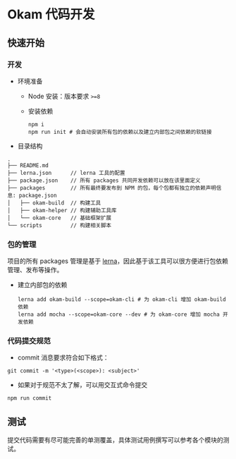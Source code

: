 # Okam 代码开发

## 快速开始

### 开发

* 环境准备

    * Node 安装：版本要求 `>=8`

    * 安装依赖

        ```shell
        npm i
        npm run init # 会自动安装所有包的依赖以及建立内部包之间依赖的软链接
        ```

* 目录结构

```
.
├── README.md
├── lerna.json      // lerna 工具的配置
├── package.json    // 所有 packages 共同开发依赖可以放在该里面定义
├── packages        // 所有最终要发布到 NPM 的包，每个包都有独立的依赖声明信息: package.json
│   ├── okam-build  // 构建工具
│   ├── okam-helper // 构建辅助工具库
│   └── okam-core   // 基础框架扩展
└── scripts         // 构建相关脚本
```

### 包的管理

项目的所有 packages 管理是基于 [lerna](https://github.com/lerna/lerna)，因此基于该工具可以很方便进行包依赖管理、发布等操作。

* 建立内部包的依赖

    ```shell
    lerna add okam-build --scope=okam-cli # 为 okam-cli 增加 okam-build 依赖
    lerna add mocha --scope=okam-core --dev # 为 okam-core 增加 mocha 开发依赖
    ```

### 代码提交规范

* commit 消息要求符合如下格式：

```shell
git commit -m '<type>(<scope>): <subject>'
```

* 如果对于规范不太了解，可以用交互式命令提交

```shell
npm run commit
```

## 测试

提交代码需要有尽可能完善的单测覆盖，具体测试用例撰写可以参考各个模块的测试。

